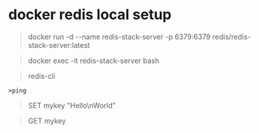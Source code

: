 # docker redis local setup

>docker run -d --name redis-stack-server -p 6379:6379 redis/redis-stack-server:latest
  
  
  >docker exec -it redis-stack-server bash
  
  >redis-cli
  
	>ping
	
  >SET mykey "Hello\nWorld"
	
  >GET mykey
